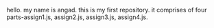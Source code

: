 hello. my name is angad. this is my first repository. it comprises of four parts-assign1.js, assign2.js, assign3.js, assign4.js.